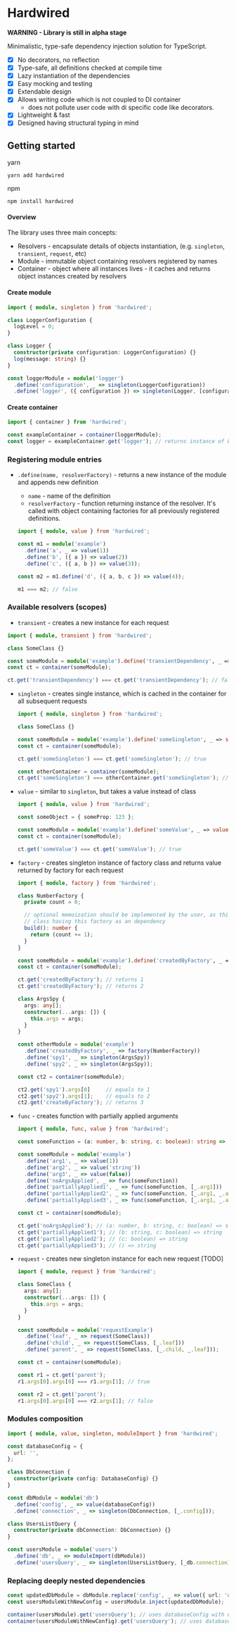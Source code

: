 # Hardwired

**WARNING - Library is still in alpha stage**

Minimalistic, type-safe dependency injection solution for TypeScript.

- [x] No decorators, no reflection
- [x] Type-safe, all definitions checked at compile time
- [x] Lazy instantiation of the dependencies
- [x] Easy mocking and testing
- [x] Extendable design
- [x] Allows writing code which is not coupled to DI container
  - does not pollute user code with di specific code like decorators.
- [x] Lightweight & fast
- [x] Designed having structural typing in mind

## Getting started

yarn

```
yarn add hardwired
```

npm

```
npm install hardwired
```

#### Overview

The library uses three main concepts:

- Resolvers - encapsulate details of objects instantiation, (e.g. `singleton`, `transient`, `request`, etc)
- Module - immutable object containing resolvers registered by names
- Container - object where all instances lives - it caches and returns object instances created by resolvers

#### Create module

```typescript
import { module, singleton } from 'hardwired';

class LoggerConfiguration {
  logLevel = 0;
}

class Logger {
  constructor(private configuration: LoggerConfiguration) {}
  log(message: string) {}
}

const loggerModule = module('logger')
  .define('configuration', _ => singleton(LoggerConfiguration))
  .define('logger', ({ configuration }) => singleton(Logger, [configuration]));
```

#### Create container

```typescript
import { container } from 'hardwired';

const exampleContainer = container(loggerModule);
const logger = exampleContainer.get('logger'); // returns instance of Logger class
```

### Registering module entries

- `.define(name, resolverFactory)` - returns a new instance of the module and appends new definition

  - `name` - name of the definition
  - `resolverFactory` - function returning instance of the resolver. It's called with object containing factories for all previously registered definitions.

  ```typescript
  import { module, value } from 'hardwired';

  const m1 = module('example')
    .define('a', _ => value(1))
    .define('b', ({ a }) => value(2))
    .define('c', ({ a, b }) => value(3));

  const m2 = m1.define('d', ({ a, b, c }) => value(4));

  m1 === m2; // false
  ```

### Available resolvers (scopes)

- `transient` - creates a new instance for each request

```typescript
import { module, transient } from 'hardwired';

class SomeClass {}

const someModule = module('example').define('transientDependency', _ => transient(SomeClass));
const ct = container(someModule);

ct.get('transientDependency') === ct.get('transientDependency'); // false
```

- `singleton` - creates single instance, which is cached in the container for all subsequent requests

  ```typescript
  import { module, singleton } from 'hardwired';

  class SomeClass {}

  const someModule = module('example').define('someSingleton', _ => singleton(SomeClass));
  const ct = container(someModule);

  ct.get('someSingleton') === ct.get('someSingleton'); // true

  const otherContainer = container(someModule);
  ct.get('someSingleton') === otherContainer.get('someSingleton'); // false
  ```

- `value` - similar to `singleton`, but takes a value instead of class

  ```typescript
  import { module, value } from 'hardwired';

  const someObject = { someProp: 123 };

  const someModule = module('example').define('someValue', _ => value(someObject));
  const ct = container(someModule);

  ct.get('someValue') === ct.get('someValue'); // true
  ```

- `factory` - creates singleton instance of factory class and returns value returned by factory for each request

  ```typescript
  import { module, factory } from 'hardwired';

  class NumberFactory {
    private count = 0;

    // optional memoization should be implemented by the user, as this function is called multiple times - once for each
    // class having this factory as an dependency
    build(): number {
      return (count += 1);
    }
  }

  const someModule = module('example').define('createdByFactory', _ => factory(NumberFactory));
  const ct = container(someModule);

  ct.get('createdByFactory'); // returns 1
  ct.get('createdByFactory'); // returns 2

  class ArgsSpy {
    args: any[];
    constructor(...args: []) {
      this.args = args;
    }
  }

  const otherModule = module('example')
    .define('createdByFactory', _ => factory(NumberFactory))
    .define('spy1', _ => singleton(ArgsSpy))
    .define('spy2', _ => singleton(ArgsSpy));

  const ct2 = container(someModule);

  ct2.get('spy1').args[0]     // equals to 1
  ct2.get('spy2').args[1];    // equals to 2
  ct2.get('createByFactory'); // returns 3
  
  
  ```

- `func` - creates function with partially applied arguments

  ```typescript
  import { module, func, value } from 'hardwired';

  const someFunction = (a: number, b: string, c: boolean): string => 'example';

  const someModule = module('example')
    .define('arg1', _ => value(1))
    .define('arg2', _ => value('string'))
    .define('arg3', _ => value(false))
    .define('noArgsApplied', _ => func(someFunction))
    .define('partiallyApplied1', _ => func(someFunction, [_.arg1]))
    .define('partiallyApplied2', _ => func(someFunction, [_.arg1, _.arg2]))
    .define('partiallyApplied3', _ => func(someFunction, [_.arg1, _.arg2, _.arg3]));

  const ct = container(someModule);

  ct.get('noArgsApplied'); // (a: number, b: string, c: boolean) => string
  ct.get('partiallyApplied1'); // (b: string, c: boolean) => string
  ct.get('partiallyApplied2'); // (c: boolean) => string
  ct.get('partiallyApplied3'); // () => string
  ```

- `request` - creates new singleton instance for each new request [TODO]

  ```typescript
  import { module, request } from 'hardwired';

  class SomeClass {
    args: any[];
    constructor(...args: []) {
      this.args = args;
    }
  }

  const someModule = module('requestExample')
    .define('leaf', _ => request(SomeClass))
    .define('child', _ => request(SomeClass, [_.leaf]))
    .define('parent', _ => request(SomeClass, [_.child, _.leaf]));

  const ct = container(someModule);

  const r1 = ct.get('parent');
  r1.args[0].args[0] === r1.args[1]; // true

  const r2 = ct.get('parent');
  r1.args[0].args[0] === r2.args[1]; // false
  ```

### Modules composition

```typescript
import { module, value, singleton, moduleImport } from 'hardwired';

const databaseConfig = {
  url: '',
};

class DbConnection {
  constructor(private config: DatabaseConfig) {}
}

const dbModule = module('db')
  .define('config', _ => value(databaseConfig))
  .define('connection', _ => singleton(DbConnection, [_.config]));

class UsersListQuery {
  constructor(private dbConnection: DbConnection) {}
}

const usersModule = module('users')
  .define('db', _ => moduleImport(dbModule))
  .define('usersQuery', _ => singleton(UsersListQuery, [_db.connection]));
```

### Replacing deeply nested dependencies

```typescript
const updatedDbModule = dbModule.replace('config', _ => value({ url: 'updated' }));
const usersModuleWithNewConfig = usersModule.inject(updatedDbModule);

container(usersModule).get('usersQuery'); // uses databaseConfig with url equal to ''
container(usersModuleWithNewConfig).get('usersQuery'); // uses databaseConfig with url equal to 'updated'
```
